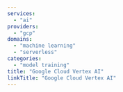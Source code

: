 ```yaml
---
services:
  - "ai"
providers:
  - "gcp"
domains:
  - "machine learning"
  - "serverless"
categories:
  - "model training"
title: "Google Cloud Vertex AI"
linkTitle: "Google Cloud Vertex AI"
---
```

